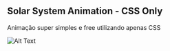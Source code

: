 Solar System Animation - CSS Only
-------

Animação super simples e free utilizando apenas CSS

![Alt Text](https://media.giphy.com/media/RuAfbvHRqTRJvfQo9a/giphy.gif)

